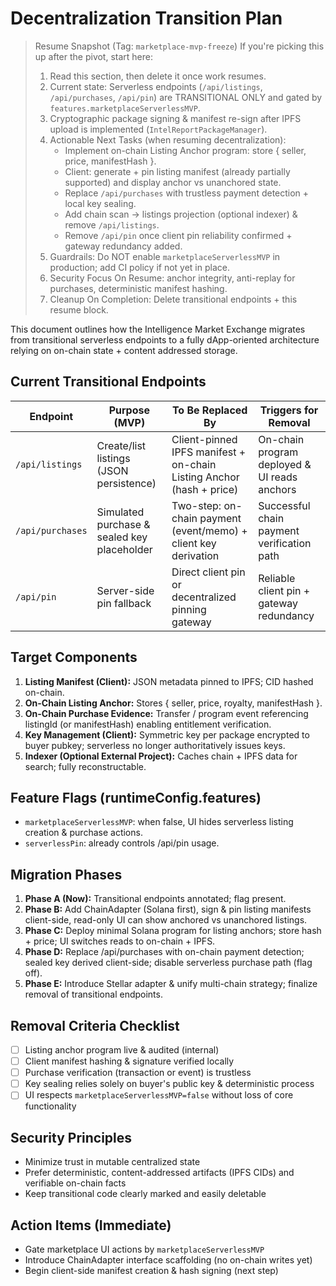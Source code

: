 # Decentralization Transition Plan

> Resume Snapshot (Tag: `marketplace-mvp-freeze`)
> If you're picking this up after the pivot, start here:
> 1. Read this section, then delete it once work resumes.
> 2. Current state: Serverless endpoints (`/api/listings`, `/api/purchases`, `/api/pin`) are TRANSITIONAL ONLY and gated by `features.marketplaceServerlessMVP`.
> 3. Cryptographic package signing & manifest re-sign after IPFS upload is implemented (`IntelReportPackageManager`).
> 4. Actionable Next Tasks (when resuming decentralization):
>    - Implement on-chain Listing Anchor program: store { seller, price, manifestHash }.
>    - Client: generate + pin listing manifest (already partially supported) and display anchor vs unanchored state.
>    - Replace `/api/purchases` with trustless payment detection + local key sealing.
>    - Add chain scan -> listings projection (optional indexer) & remove `/api/listings`.
>    - Remove `/api/pin` once client pin reliability confirmed + gateway redundancy added.
> 5. Guardrails: Do NOT enable `marketplaceServerlessMVP` in production; add CI policy if not yet in place.
> 6. Security Focus On Resume: anchor integrity, anti-replay for purchases, deterministic manifest hashing.
> 7. Cleanup On Completion: Delete transitional endpoints + this resume block.


This document outlines how the Intelligence Market Exchange migrates from transitional serverless endpoints to a fully dApp-oriented architecture relying on on-chain state + content addressed storage.

## Current Transitional Endpoints

| Endpoint | Purpose (MVP) | To Be Replaced By | Triggers for Removal |
|----------|---------------|-------------------|----------------------|
| `/api/listings` | Create/list listings (JSON persistence) | Client-pinned IPFS manifest + on-chain Listing Anchor (hash + price) | On-chain program deployed & UI reads anchors |
| `/api/purchases` | Simulated purchase & sealed key placeholder | Two-step: on-chain payment (event/memo) + client key derivation | Successful chain payment verification path |
| `/api/pin` | Server-side pin fallback | Direct client pin or decentralized pinning gateway | Reliable client pin + gateway redundancy |

## Target Components

1. **Listing Manifest (Client):** JSON metadata pinned to IPFS; CID hashed on-chain.
2. **On-Chain Listing Anchor:** Stores { seller, price, royalty, manifestHash }.
3. **On-Chain Purchase Evidence:** Transfer / program event referencing listingId (or manifestHash) enabling entitlement verification.
4. **Key Management (Client):** Symmetric key per package encrypted to buyer pubkey; serverless no longer authoritatively issues keys.
5. **Indexer (Optional External Project):** Caches chain + IPFS data for search; fully reconstructable.

## Feature Flags (runtimeConfig.features)
- `marketplaceServerlessMVP`: when false, UI hides serverless listing creation & purchase actions.
- `serverlessPin`: already controls /api/pin usage.

## Migration Phases
1. **Phase A (Now):** Transitional endpoints annotated; flag present.
2. **Phase B:** Add ChainAdapter (Solana first), sign & pin listing manifests client-side, read-only UI can show anchored vs unanchored listings.
3. **Phase C:** Deploy minimal Solana program for listing anchors; store hash + price; UI switches reads to on-chain + IPFS.
4. **Phase D:** Replace /api/purchases with on-chain payment detection; sealed key derived client-side; disable serverless purchase path (flag off).
5. **Phase E:** Introduce Stellar adapter & unify multi-chain strategy; finalize removal of transitional endpoints.

## Removal Criteria Checklist
- [ ] Listing anchor program live & audited (internal)
- [ ] Client manifest hashing & signature verified locally
- [ ] Purchase verification (transaction or event) is trustless
- [ ] Key sealing relies solely on buyer's public key & deterministic process
- [ ] UI respects `marketplaceServerlessMVP=false` without loss of core functionality

## Security Principles
- Minimize trust in mutable centralized state
- Prefer deterministic, content-addressed artifacts (IPFS CIDs) and verifiable on-chain facts
- Keep transitional code clearly marked and easily deletable

## Action Items (Immediate)
- Gate marketplace UI actions by `marketplaceServerlessMVP`
- Introduce ChainAdapter interface scaffolding (no on-chain writes yet)
- Begin client-side manifest creation & hash signing (next step)

